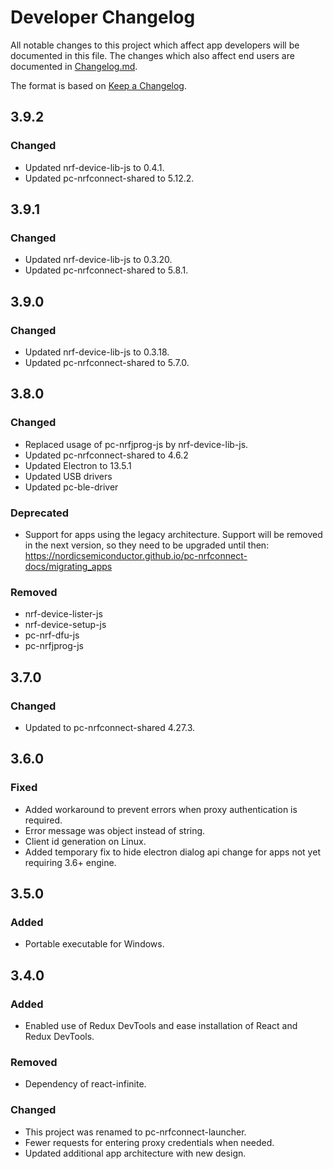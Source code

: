 # Developer Changelog
All notable changes to this project which affect app developers will be
documented in this file. The changes which also affect end users are documented
in [Changelog.md](./Changelog.md).

The format is based on [Keep a Changelog](https://keepachangelog.com/en/1.0.0/).

## 3.9.2
### Changed
- Updated nrf-device-lib-js to 0.4.1.
- Updated pc-nrfconnect-shared to 5.12.2.

## 3.9.1
### Changed
- Updated nrf-device-lib-js to 0.3.20.
- Updated pc-nrfconnect-shared to 5.8.1.

## 3.9.0
### Changed
- Updated nrf-device-lib-js to 0.3.18.
- Updated pc-nrfconnect-shared to 5.7.0.

## 3.8.0
### Changed
- Replaced usage of pc-nrfjprog-js by nrf-device-lib-js.
- Updated pc-nrfconnect-shared to 4.6.2
- Updated Electron to 13.5.1
- Updated USB drivers
- Updated pc-ble-driver
### Deprecated
- Support for apps using the legacy architecture. Support will be removed in
  the next version, so they need to be upgraded until then:
  https://nordicsemiconductor.github.io/pc-nrfconnect-docs/migrating_apps
### Removed
- nrf-device-lister-js
- nrf-device-setup-js
- pc-nrf-dfu-js
- pc-nrfjprog-js

## 3.7.0
### Changed
- Updated to pc-nrfconnect-shared 4.27.3.

## 3.6.0
### Fixed
- Added workaround to prevent errors when proxy authentication is required.
- Error message was object instead of string.
- Client id generation on Linux.
- Added temporary fix to hide electron dialog api change for apps not yet
  requiring 3.6+ engine.

## 3.5.0
### Added
- Portable executable for Windows.

## 3.4.0
### Added
- Enabled use of Redux DevTools and ease installation of React and Redux
  DevTools.
### Removed
- Dependency of react-infinite.
### Changed
- This project was renamed to pc-nrfconnect-launcher.
- Fewer requests for entering proxy credentials when needed.
- Updated additional app architecture with new design.

